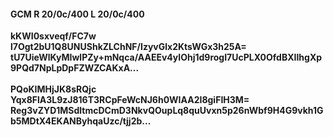 #### GCM R 20/0c/400 L 20/0c/400
**kKWI0sxveqf/FC7w**<br/>**l7Ogt2bU1Q8UNUShkZLChNF/IzyvGlx2KtsWGx3h25A=**<br/>**tU7UieWlKyMIwlPZy+mNqca/AAEEv4yIOhj1d9rogI7UcPLX0OfdBXIIhgXp9PQd7NpLpDpFZWZCAKxA...**<br/><br/>
**PQoKIMHjJK8sRQjc**<br/>**Yqx8FlA3L9zJ816T3RCpFeWcNJ6h0WIAA2I8giFIH3M=**<br/>**Reg3vZYD1MSdltmcDCmD3NkvQOupLq8quUvxn5p26nWbf9H4G9vkh1Gb5MDtX4EKANByhqaUzc/tjj2b...**